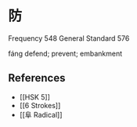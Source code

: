 # 防
Frequency 548
General Standard 576

fáng
defend; prevent; embankment

## References
- [[HSK 5]]
- [[6 Strokes]]
- [[阜 Radical]]